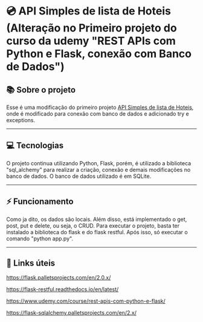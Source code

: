 # 💿 API Simples de lista de Hoteis (Alteração no Primeiro projeto do curso da udemy "REST APIs com Python e Flask, conexão com Banco de Dados")


## 📚 Sobre o projeto

<p> Esse é uma modificação do primeiro projeto <a href="https://github.com/patrickvrodrigues/Hotel-API-Flask-Projeto01-Udemy">API Simples de lista de Hoteis</a>, onde é modificado para conexão com banco de dados e adicionado try e exceptions.</p>

<hr/>

## 💻 Tecnologias

<p>O projeto continua utilizando Python, Flask, porém, é utilizado a biblioteca "sql_alchemy" para realizar a criação, conexão e demais modificações no banco de dados. O banco de dados utilizado é em SQLite.</p>

<hr />

## ⚡ Funcionamento

<p>Como ja dito, os dados são locais. Além disso, está implementado o get, post, put e delete, ou seja, o CRUD. Para executar o projeto, basta ter instalado a biblioteca do flask e do flask restful. Após isso, só executar o comando "python app.py".</p>


<hr/>


## 🔗 Links úteis

<a href="https://flask.palletsprojects.com/en/2.0.x/">https://flask.palletsprojects.com/en/2.0.x/</a>

<a href="https://flask-restful.readthedocs.io/en/latest/">https://flask-restful.readthedocs.io/en/latest/</a>

<a href="https://www.udemy.com/course/rest-apis-com-python-e-flask/">https://www.udemy.com/course/rest-apis-com-python-e-flask/</a>

<a href="https://flask-sqlalchemy.palletsprojects.com/en/2.x/">https://flask-sqlalchemy.palletsprojects.com/en/2.x/</a>
